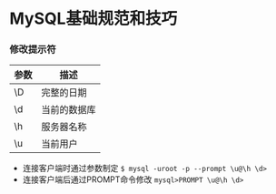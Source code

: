 MySQL基础规范和技巧
=======================
### 修改提示符
| 参数 | 描述 |
|---------|----|
| \D | 完整的日期 |
| \d | 当前的数据库 |
| \h | 服务器名称 |
| \u | 当前用户 |

* 连接客户端时通过参数制定
`$ mysql -uroot -p --prompt \u@\h \d>`
* 连接客户端后通过PROMPT命令修改
`mysql>PROMPT \u@\h \d>`
